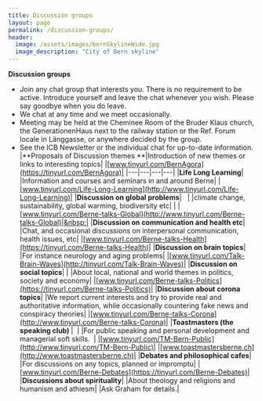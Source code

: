 ```yaml
---
title: Discussion groups
layout: page
permalink: /discussion-groups/
header:
  image: /assets/images/bernSkylineWide.jpg
  image_description: "City of Bern skyline"
---
```


**Discussion groups**

- Join any chat group that interests you. There is no requirement to be active. Introduce yourself and leave the chat whenever you wish. Please say goodbye when you do leave.
- We chat at any time and we meet occasionally.
- Meeting may be held at the Cheminee Room of the Bruder Klaus church, the GenerationenHaus next to the railway station or the Ref. Forum locale in Länggasse, or anywhere decided by the group.
- See the ICB Newsletter or the individual chat for up-to-date information.
|**Proposals of Discussion themes
**|Introduction of new themes or links to interesting topics|
|[www.tinyurl.com/BernAgora](https://tinyurl.com/BernAgora)|
|---|---|---|---|
|**Life Long Learning**|
|Information and courses and seminars in and around Berne|
|[www.tinyurl.com/Life-Long-Learning](http://www.tinyurl.com/Life-Long-Learning)|
|**Discussion on global problems**|&nbsp;&nbsp;&nbsp;|
|climate change, sustainability, global warming, biodiversity etc|
|&nbsp;|[www.tinyurl.com/Berne-talks-Global](http://www.tinyurl.com/Berne-talks-Global)|&nbsp;|
|**Discussion on communication and health etc**|
|Chat, and occasional discussions on interpersonal communication, health issues, etc|
|[www.tinyurl.com/Berne-talks-Health](https://tinyurl.com/Berne-talks-Health)|
|**Discussion on brain topics**|
|For instance neurology and aging problems|
|[www.tinyurl.com/Talk-Brain-Waves](http://tinyurl.com/Talk-Brain-Waves)|
|**Discussion on social topics**|&nbsp;|
|About local, national and world themes in politics, society and economy|
|[www.tinyurl.com/Berne-talks-Politics](https://tinyurl.com/Berne-talks-Politics)|
|**Discussion about corona topics**|
|We report current interests and try to provide real and authoritative information, while occasionally countering fake news and conspiracy theories|
|[www.tinyurl.com/Berne-talks-Corona](http://www.tinyurl.com/Berne-talks-Corona)|
|**Toastmasters (the speaking club)&nbsp;**|&nbsp;&nbsp;|
|For public speaking and personal development and managerial soft skills.&nbsp;&nbsp;|
|[www.tinyurl.com/TM-Bern-Public](http://www.tinyurl.com/TM-Bern-Public)|
|[www.toastmastersberne.ch](http://www.toastmastersberne.ch)|
|**Debates and philosophical cafes**|
|For discussions on any topics, planned or impromptu|
|[www.tinyurl.com/Berne-Debates](https://tinyurl.com/Berne-Debates)|
|**Discussions about spirituality**|
|About theology and religions and humanism and athiesm|
|Ask Graham for details.|
